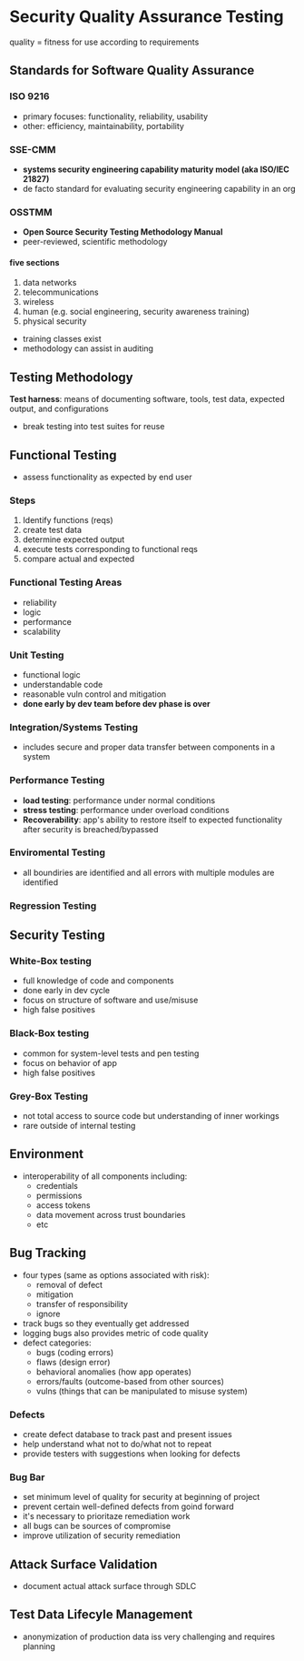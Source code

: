 # Security Quality Assurance Testing

quality = fitness for use according to requirements

## Standards for Software Quality Assurance

### ISO 9216

- primary focuses: functionality, reliability, usability
- other: efficiency, maintainability, portability

### SSE-CMM

- **systems security engineering capability maturity model (aka ISO/IEC 21827)**
- de facto standard for evaluating security engineering capability in an org

### OSSTMM

- **Open Source Security Testing Methodology Manual**
- peer-reviewed, scientific methodology

#### five sections

1. data networks
2. telecommunications
3. wireless
4. human (e.g. social engineering, security awareness training)
5. physical security

- training classes exist
- methodology can assist in auditing

## Testing Methodology

**Test harness**: means of documenting software, tools, test data, expected output, and configurations

- break testing into test suites for reuse

## Functional Testing

- assess functionality as expected by end user

### Steps

1. Identify functions (reqs)
2. create test data
3. determine expected output
4. execute tests corresponding to functional reqs
5. compare actual and expected

### Functional Testing Areas

- reliability
- logic
- performance
- scalability

### Unit Testing

- functional logic
- understandable code
- reasonable vuln control and mitigation
- **done early by dev team before dev phase is over**

### Integration/Systems Testing

- includes secure and proper data transfer between components in a system

### Performance Testing

- **load testing**: performance under normal conditions
- **stress testing**: performance under overload conditions
- **Recoverability**: app's ability to restore itself to expected functionality after security is breached/bypassed

### Enviromental Testing

- all boundiries are identified and all errors with multiple modules are identified

### Regression Testing

## Security Testing

### White-Box testing

- full knowledge of code and components
- done early in dev cycle
- focus on structure of software and use/misuse
- high false positives

### Black-Box testing

- common for system-level tests and pen testing
- focus on behavior of app
- high false positives

### Grey-Box Testing

- not total access to source code but understanding of inner workings
- rare outside of internal testing

## Environment

- interoperability of all components including:
  - credentials
  - permissions
  - access tokens
  - data movement across trust boundaries
  - etc

## Bug Tracking

- four types (same as options associated with risk):
  - removal of defect
  - mitigation
  - transfer of responsibility
  - ignore
- track bugs so they eventually get addressed
- logging bugs also provides metric of code quality
- defect categories:
  - bugs (coding errors)
  - flaws (design error)
  - behavioral anomalies (how app operates)
  - errors/faults (outcome-based from other sources)
  - vulns (things that can be manipulated to misuse system)

### Defects

- create defect database to track past and present issues
- help understand what not to do/what not to repeat
- provide testers with suggestions when looking for defects

### Bug Bar

- set minimum level of quality for security at beginning of project
- prevent certain well-defined defects from goind forward 
- it's necessary to prioritaze remediation work
- all bugs can be sources of compromise 
- improve utilization of security remediation

## Attack Surface Validation

- document actual attack surface through SDLC

## Test Data Lifecyle Management

- anonymization of production data iss very challenging and requires planning
